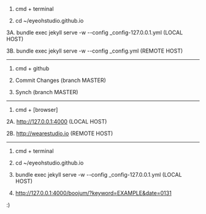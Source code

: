 1. cmd + terminal

2. cd ~/eyeohstudio.github.io

3A. bundle exec jekyll serve -w --config _config-127.0.0.1.yml (LOCAL HOST)

3B. bundle exec jekyll serve -w --config _config.yml (REMOTE HOST)

---

1. cmd + github

2. Commit Changes (branch MASTER)

3. Synch (branch MASTER)

---

1. cmd + [browser]

2A. http://127.0.0.1:4000 (LOCAL HOST)

2B. http://wearestudio.io (REMOTE HOST)

---

1. cmd + terminal

2. cd ~/eyeohstudio.github.io

3. bundle exec jekyll serve -w --config _config-127.0.0.1.yml (LOCAL HOST)

4. http://127.0.0.1:4000/boojum/?keyword=EXAMPLE&date=0131

:)